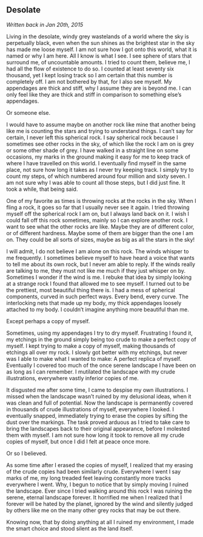 ## Desolate

*Written back in Jan 20th, 2015*

Living in the desolate, windy grey wastelands of a world where the sky is perpetually black, even when the sun shines as the brightest star in the sky has made me loose myself.  I am not sure how I got onto this world, what it is named or why I am here.  All I know is what I see.  I see sphere of stars that surround me, of uncountable amounts.  I tried to count them, believe me, I had all the flow of existence to do so.  I counted at least seventy six thousand, yet I kept losing track so I am certain that this number is completely off.  I am not bothered by that, for I also see myself.  My appendages are thick and stiff, why I assume they are is beyond me.  I can only feel like they are thick and stiff in comparison to something else’s appendages.   

Or someone else.   

I would have to assume maybe on another rock like mine that another being like me is counting the stars and trying to understand things.  I can’t say for certain, I never left this spherical rock.  I say spherical rock because I sometimes see other rocks in the sky, of which like the rock I am on is grey or some other shade of grey.  I have walked in a straight line on some occasions, my marks in the ground making it easy for me to keep track of where I have travelled on this world.  I eventually find myself in the same place, not sure how long it takes as I never try keeping track.  I simply try to count my steps, of which numbered around four million and sixty seven.  I am not sure why I was able to count all those steps, but I did just fine.  It took a while, that being said. 

One of my favorite as times is throwing rocks at the rocks in the sky.  When I fling a rock, it goes so far that I usually never see it again.  I tried throwing myself off the spherical rock I am on, but I always land back on it.  I wish I could fall off this rock sometimes, mainly so I can explore another rock.  I want to see what the other rocks are like.  Maybe they are of different color, or of different hardness.  Maybe some of them are bigger than the one I am on.  They could be all sorts of sizes, maybe as big as all the stars in the sky!   

I will admit, I do not believe I am alone on this rock.  The winds whisper to me frequently.  I sometimes believe myself to have heard a voice that wants to tell me about its own rock, but I never am able to reply.  If the winds really are talking to me, they must not like me much if they just whisper on by.   Sometimes I wonder if the wind is me.  I rebuke that idea by simply looking at a strange rock I found that allowed me to see myself.  I turned out to be the prettiest, most beautiful thing there is.  I had a mess of spherical components, curved in such perfect ways.  Every bend, every curve.  The interlocking nets that made up my body, my thick appendages loosely attached to my body.  I couldn’t imagine anything more beautiful than me.   

Except perhaps a copy of myself. 

Sometimes, using my appendages I try to dry myself.  Frustrating I found it, my etchings in the ground simply being too crude to make a perfect copy of myself.  I kept trying to make a copy of myself, making thousands of etchings all over my rock.  I slowly got better with my etchings, but never was I able to make what I wanted to make: A perfect replica of myself.  Eventually I covered too much of the once serene landscape I have been on as long as I can remember.  I mutilated the landscape with my crude illustrations, everywhere vastly inferior copies of me.   

It disgusted me after some time, I came to despise my own illustrations.  I missed when the landscape wasn’t ruined by my delusional ideas, when it was clean and full of potential.  Now the landscape is permanently covered in thousands of crude illustrations of myself, everywhere I looked.  I eventually snapped, immediately trying to erase the copies by sifting the dust over the markings.  The task proved arduous as I tried to take care to bring the landscapes back to their original appearance, before I molested them with myself.  I am not sure how long it took to remove all my crude copies of myself, but once I did I felt at peace once more.   

Or so I believed. 

As some time after I erased the copies of myself, I realized that my erasing of the crude copies had been similarly crude.  Everywhere I went I say marks of me, my long treaded feet leaving constantly more tracks everywhere I went.  Why, I begun to notice that by simply moving I ruined the landscape.  Ever since I tried walking around this rock I was ruining the serene, eternal landscape forever.  It horrified me when I realized that I forever will be hated by the planet, ignored by the wind and silently judged by others like me on the many other grey rocks that may be out there.  

Knowing now, that by doing anything at all I ruined my environment, I made the smart choice and stood silent as the land itself. 

